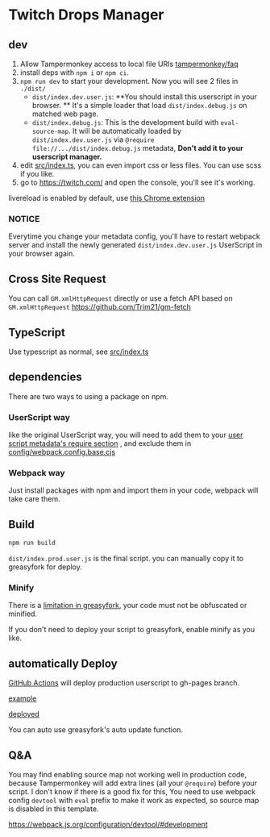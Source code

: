 # Twitch Drops Manager

## dev

1. Allow Tampermonkey access to local file URIs [tampermonkey/faq](https://tampermonkey.net/faq.php?ext=dhdg#Q204)
2. install deps with `npm i` or `npm ci`.
3. `npm run dev` to start your development.
   Now you will see 2 files in `./dist/`
    - `dist/index.dev.user.js`: **You should install this userscript in your browser.
      ** It's a simple loader that load `dist/index.debug.js` on matched web page.
    - `dist/index.debug.js`: This is the development build with `eval-source-map`.
      It will be automatically loaded by `dist/index.dev.user.js` via `@require file://.../dist/index.debug.js`
      metadata, **Don't add it to your userscript manager.**
4. edit [src/index.ts](./src/index.ts), you can even import css or less files. You can use scss if you like.
5. go to <https://twitch.com/> and open the console, you'll see it's working.

livereload is enabled by default,
use [this Chrome extension](https://chrome.google.com/webstore/detail/jnihajbhpnppcggbcgedagnkighmdlei)

### NOTICE

Everytime you change your metadata config, you'll have to restart webpack server and install the newly
generated `dist/index.dev.user.js` UserScript in your browser again.

## Cross Site Request

You can call `GM.xmlHttpRequest` directly or use a fetch API based
on `GM.xmlHttpRequest` <https://github.com/Trim21/gm-fetch>

## TypeScript

Use typescript as normal, see [src/index.ts](src/index.ts)

## dependencies

There are two ways to using a package on npm.

### UserScript way

like the original UserScript way, you will need to add them to
your [user script metadata's require section](./config/metadata.cjs#L16-L18) , and exclude them
in [config/webpack.config.base.cjs](./config/webpack.config.base.cjs#L18-L20)

### Webpack way

Just install packages with npm and import them in your code, webpack will take care them.

## Build

```bash
npm run build
```

`dist/index.prod.user.js` is the final script. you can manually copy it to greasyfork for deploy.

### Minify

There is a [limitation in greasyfork](https://greasyfork.org/en/help/code-rules), your code must not be obfuscated or
minified.

If you don't need to deploy your script to greasyfork, enable minify as you like.

## automatically Deploy

[GitHub Actions](./.github/workflows/deploy.yaml#L36) will deploy production userscript to gh-pages branch.

[example](https://github.com/Trim21/webpack-userscript-template/tree/gh-pages)

[deployed](https://trim21.github.io/webpack-userscript-template/)

You can auto use greasyfork's auto update function.

## Q&A

You may find enabling source map not working well in production code, because Tampermonkey will add extra lines (all
your `@require`) before your script. I don't know if there is a good fix for this, You need to use webpack
config `devtool` with `eval` prefix to make it work as expected, so source map is disabled in this template.

<https://webpack.js.org/configuration/devtool/#development>
